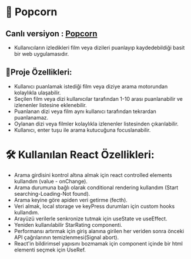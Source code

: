 # 🍿 Popcorn
## Canlı versiyon : <a href="https://popcorn-movie-review.netlify.app/">Popcorn</a>
- Kullanıcıların izledikleri film veya dizileri puanlayıp kaydedebildiği basit bir web uygulamasıdır.

## 📝Proje Özellikleri:

- Kullanıcı puanlamak istediği film veya diziye arama motorundan kolaylıkla ulaşabilir.
- Seçilen film veya dizi kullanıcılar tarafından 1-10 arası puanlanabilir ve izlenenler listesine eklenebilir.
- Puanlanan dizi veya film aynı kullanıcı tarafından tekrardan puanlanamaz.
- Oylanan dizi veya filmler kolaylıkla izlenenler listesinden çıkarılabilir.
- Kullanıcı, enter tuşu ile arama kutucuğuna focuslanabilir.

# 🛠 Kullanılan React Özellikleri:

- Arama girdisini kontrol altına almak için react controlled elements kullandım (value -  onChange).
- Arama durumuna bağlı olarak conditional rendering kullandım (Start searching-Loading-Not found).
- Arama keyine göre apiden veri getirme (fecth).
- Veri almak, local storage ve keyPress durumları için custom hooks kullandım.
- Arayüzü verilerle senkronize tutmak için useState ve useEffect.
- Yeniden kullanılabilir StarRating componenti.
- Performansı artırmak için giriş alanına girilen her veriden sonra önceki API çağrılarının temizlenmesi(Signal abort).
- React'in bildirimsel yapısını bozmamak için component içinde bir html elementi seçmek için UseRef.

